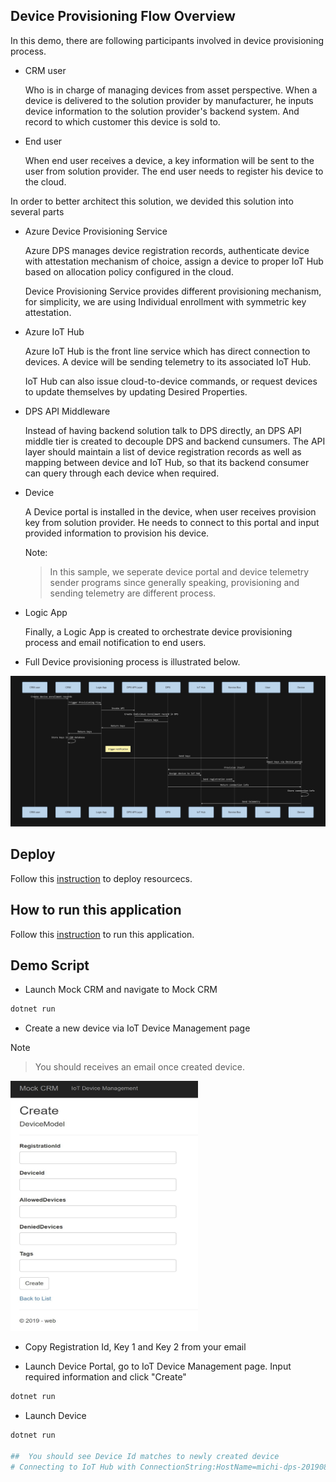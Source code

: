 ## Device Provisioning Flow Overview

In this demo, there are following participants involved in device provisioning process.

- CRM user
  
  Who is in charge of managing devices from asset perspective. When a device is delivered to the solution provider by manufacturer, he inputs device information to the solution provider's backend system. And record to which customer this device is sold to.

- End user

  When end user receives a device, a key information will be sent to the user from solution provider. The end user needs to register his device to the cloud.

In order to better architect this solution, we devided this solution into several parts

- Azure Device Provisioning Service

  Azure DPS manages device registration records, authenticate device with attestation mechanism of choice, assign a device to proper IoT Hub based on allocation policy configured in the cloud.

  Device Provisioning Service provides different provisioning mechanism, for simplicity, we are using Individual enrollment with symmetric key attestation.
   
- Azure IoT Hub

  Azure IoT Hub is the front line service which has direct connection to devices. A device will be sending telemetry to its associated IoT Hub.
  
  IoT Hub can also issue cloud-to-device commands, or request devices to update themselves by updating Desired Properties.

- DPS API Middleware

  Instead of having backend solution talk to DPS directly, an DPS API middle tier is created to decouple DPS and backend cunsumers. The API layer should maintain a list of device registration records as well as mapping between device and IoT Hub, so that its backend consumer can query through each device when required.

- Device

  A Device portal is installed in the device, when user receives provision key from solution provider. He needs to connect to this portal and input provided information to provision his device.

  Note:

  >In this sample, we seperate device portal and device telemetry sender programs since generally speaking, provisioning and sending telemetry are different process.

- Logic App

  Finally, a Logic App is created to orchestrate device provisioning process and email notification to end users.

- Full Device provisioning process is illustrated below.

<img src="docs/img/provisioning-flow.jpg"  />

##  Deploy

Follow this [instruction](docs/deploy.md) to deploy resourcecs.

## How to run this application

Follow this [instruction](docs/run.md) to run this application.

## Demo Script

- Launch Mock CRM and navigate to Mock CRM
```bash
dotnet run
```

- Create a new device via IoT Device Management page

Note
>You should receives an email once created device.

<img src="docs/img/mock-crm-new-device.jpg" style="width:300px;height:400px"/>

- Copy Registration Id, Key 1 and Key 2 from your email

- Launch Device Portal, go to IoT Device Management page. Input required information and click "Create"

```bash
dotnet run
```

- Launch Device

```bash
dotnet run

##  You should see Device Id matches to newly created device
# Connecting to IoT Hub with ConnectionString:HostName=michi-dps-20190809.azure-devices.net;DeviceId=michi-20190809-006;SharedAccessKey=xxxxxxxxx;X509Cert=False

```